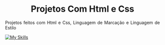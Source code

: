 <h1 align="center"> Projetos Com Html e Css </h1>

<p align="justify"> Projetos feitos com Html e Css, Linguagem de Marcação e Linguagem de Estilo </p>

[![My Skills](https://skillicons.dev/icons?i=html,css)](https://skillicons.dev)


